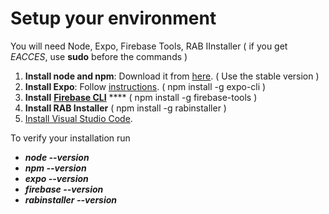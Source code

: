 # Setup your environment

You will need Node, Expo, Firebase Tools, RAB IInstaller \( if you get _EACCES_, use **sudo** before the commands \)

1. **Install node and npm**: Download it from [here](https://www.npmjs.com/get-npm). \( Use the stable version \)
2. **Install Expo**: Follow [instructions](https://docs.expo.io/versions/latest/introduction/installation.html). \( npm install -g expo-cli \)
3. **Install** [**Firebase CLI**](https://firebase.google.com/docs/cli) ****  \( npm install -g firebase-tools \)
4. **Install RAB Installer** \( npm install -g rabinstaller \)
5. [Install Visual Studio Code](https://code.visualstudio.com/).

To verify your installation run

* _**node --version**_
* _**npm --version**_
* _**expo --version**_
* _**firebase --version**_
* _**rabinstaller --version**_


